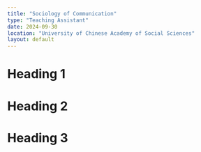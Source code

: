 ```yaml
---
title: "Sociology of Communication" 
type: "Teaching Assistant"
date: 2024-09-30
location: "University of Chinese Academy of Social Sciences"
layout: default
---
```



Heading 1
======

Heading 2
======

Heading 3
======
